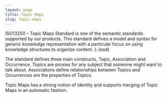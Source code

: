 ```yaml
---
layout: page
title: Topic Maps
slug: topic-maps
---
```


ISO13250 – Topic Maps Standard is one of the semantic standards supported by our products. This standard defines a model and syntax for generic knowledge representation with a particular focus on using knowledge structures to organize content.
{:.lead}

The standard defines three main constructs, Topic, Association and Occurrence. Topics are proxies for any subject that someone might want to talk about. Associations define relationships between Topics and Occurrences are the properties of Topics.

Topic Maps has a strong notion of identity and supports merging of Topic Maps in an automatic fashion.
